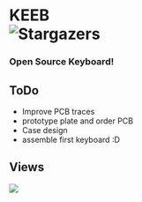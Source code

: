 

# KEEB  <br />  <img alt="Stargazers" src="https://img.shields.io/github/stars/i-is-evil-duck/dot.files?style=for-the-badge&logo=starship&color=C9CBFF&logoColor=D9E0EE&labelColor=302D41">


### Open Source Keyboard!

## ToDo
+ Improve PCB traces
+ prototype plate and order PCB
+ Case design
+ assemble first keyboard :D

## Views

<img src="https://count.getloli.com/get/@Keeb?theme=rule34" />
